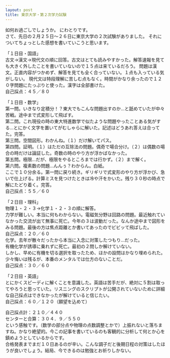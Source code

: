 ```yaml
---
layout: post
title: 東京大学・第２次学力試験
---
```

如何お過ごしでしょうか。
にわとりです。  
さて、先日の２月２５日～２６日に東京大学の２次試験がありました。
それについてちょっとした感想を書いていこうと思います。

「１日目・国語」  
古文→漢文→現代文の順に回答。古文はとても読みやすかった。解答速報を見ても大きく外したことを書いていないので１５点は来ているだろう。
問題は漢文。正直内容がつかめず、解答を見ても全く合っていない。１点も入っている気がしない。
現代文は特段理解に苦しむ点もなく。時間がかなり余ったので１２０字問題にたっぷりと使った。漢字は全部書けた。  
自己採点：４５／８０

「１日目・数学」  
第一問。いきなり定積分！？東大でもこんな問題出すのか...と舐めていたが中々苦戦。途中まで式変形して飛ばす。  
第二問。これ現役の時の東大特進数学で似たような問題やったことある気がする...とにかく文字を置いてがむしゃらに解いた。記述はどうあれ答えは合ってた。完答。  
第三問。空間図形。わかんね。（１）だけ解いてパス。  
第四問。証明。（１）はただの互除法の問題。偶奇で場合分け。（２）は偶数の場合の時だけは論証した。奇数の時のやり方が浮かばなかった。  
第五問。極限...だが、極限をやるところまでは行かず。（２）まで解く。  
第六問。複素数の問題...んんぅ？わからん。白紙。  
ここで１０分余る。第一問に戻り続き。ギリギリで式変形のやり方が浮かび、急いで仕上げる。計算ミスを見つけたときは冷や汗をかいた。残り３０秒の時点で解にたどり着く。完答。  
自己採点：５５／６０

「２日目・理科」  
物理１・２・３→化学１・２・３の順に解答。  
力学が難しい。本当に何もわからない。電磁気分野は回路の問題。最近触れていなかった交流が出て無事に死亡。今年の３は波動だった。なんか途中まで図形をみる問題。最後の方は焦点距離とか書いてあったのでビビッて飛ばした。  
自己採点：２０／６０  
化学。去年が散々だったから本当に入念に対策したつもり...だった。  
有機化学が誘導に乗れずに死亡。最初の２問しか解けていない。  
しかし、早めに有機を切る選択を取ったため、ほかの設問はかなり埋められた。少々悔いは残るが、本番のメンタルでは仕方のないことだ。  
自己採点：３０／６０

「２日目・英語」  
とにかくスピーディに解くことを意識した。英語は苦手だが、絶対に５割は取ってやろうと思っていた。リスニングのスクリプトが公開されていないために詳細な自己採点はできなかったが解けていると信じたい。  
自己採点：６０／１２０（願望を込めて）

自己採点計：２１０／４４０  
センターと合算：３０４．９／５５０  
という感触です。（数学の部分点や物理の点数調整とかで）上振れないと落ちますね。かなり絶望的。今この記事を書いているのも客観的に分析して何とか心を鎮めようとしているからです。  
合格発表までまだ１０日あるのが辛い。こんな調子だと後期日程の対策はしたほうが良いでしょう。結局、今できるのは勉強とお祈りしかない。
